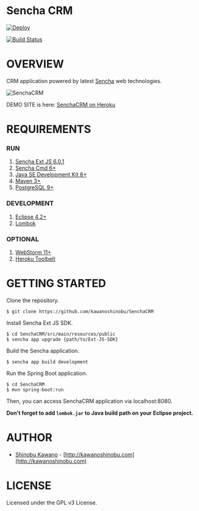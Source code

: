 # Sencha CRM

[![Deploy](https://www.herokucdn.com/deploy/button.svg)](https://heroku.com/deploy?template=https://github.com/kawanoshinobu/senchacrm/tree/master
)

[![Build Status](https://travis-ci.org/kawanoshinobu/Triplam.svg?branch=master)](https://travis-ci.org/kawanoshinobu/SenchaCRM)

# OVERVIEW

CRM application powered by latest [Sencha](https://www.sencha.com/) web technologies.

![SenchaCRM](http://www.triplam.com/resources/images/mini.png)

DEMO SITE is here: [SenchaCRM on Heroku](https://senchacrm.herokuapp.com/)

# REQUIREMENTS

### RUN

1. [Sencha Ext JS 6.0.1](https://www.sencha.com/products/extjs/evaluate/)
2. [Sencha Cmd 6+](https://www.sencha.com/products/extjs/cmd-download/)
3. [Java SE Development Kit 8+](http://www.oracle.com/technetwork/java/javase/downloads/index.html)
4. [Maven 3+](https://maven.apache.org/download.cgi)
5. [PostgreSQL 9+](http://www.postgresql.org/download/)

### DEVELOPMENT

1. [Eclipse 4.2+](http://www.eclipse.org/downloads/)
2. [Lombok](https://projectlombok.org/download.html)

### OPTIONAL

1. [WebStorm 11+](https://www.jetbrains.com/webstorm/download/)
2. [Heroku Toolbelt](https://toolbelt.heroku.com/)

# GETTING STARTED

Clone the repository.

    $ git clone https://github.com/kawanoshinobu/SenchaCRM

Install Sencha Ext JS SDK.

    $ cd SenchaCRM/src/main/resources/public
    $ sencha app upgrade {path/to/Ext-JS-SDK}

Build the Sencha application.

    $ sencha app build development

Run the Spring Boot application.

    $ cd SenchaCRM
    $ mvn spring-boot:run

Then, you can access SenchaCRM application via localhost:8080.

**Don't forget to add `lombok.jar` to Java build path on your Eclipse project.**

# AUTHOR

* [Shinobu Kawano](https://github.com/kawanoshinobu) - [http://kawanoshinobu.com](http://kawanoshinobu.com)

# LICENSE

Licensed under the GPL v3 License.
